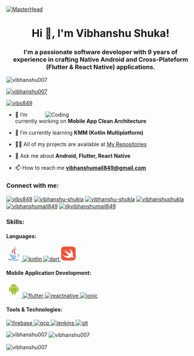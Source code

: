 [![MasterHead](https://1.bp.blogspot.com/-7A4WynwLsMw/XbBpCXG8fHI/AAAAAAAAMt4/uOa1bpLskYgrwGbllhSu2SDj_Mig8SXJQCLcBGAsYHQ/s1600/2000_600px.gif)](https://rishavchanda.io)
<h1 align="center">Hi 👋, I'm Vibhanshu Shuka!</h1>
<h3 align="center">I'm a passionate software developer with 9 years of experience in crafting Native Android and
    Cross-Plateform (Flutter & React Native) applications.</h3>
  
<p align="left"> <img
        src="https://komarev.com/ghpvc/?username=vibhanshu007&label=Profile%20views&color=0e75b6&style=flat"
        alt="vibhanshu007" /> </p>

<p align="left"> <a href="https://github.com/ryo-ma/github-profile-trophy"><img
            src="https://github-profile-trophy.vercel.app/?username=vibhanshu007" alt="vibhanshu007" /></a> </p>

<p align="left"> <a href="https://twitter.com/vibs849" target="blank"><img
            src="https://img.shields.io/twitter/follow/vibs849?logo=twitter&style=for-the-badge" alt="vibs849" /></a>
</p>
<img align="right" alt="Coding" width="400"
    src="https://cdn.dribbble.com/users/1162077/screenshots/3848914/programmer.gif">
    
- 🔭 I’m currently working on **Mobile App Clean Architecture**

- 🌱 I’m currently learning **KMM (Kotlin Multiplatform)**

- 👨‍💻 All of my projects are available at <a href="https://github.com/vibhanshu007?tab=repositories">My Repositories</a>

- 💬 Ask me about **Android, Flutter, React Native**

- 📫 How to reach me **vibhanshumail849@gmail.com**

<h3 align="left">Connect with me:</h3>
<p align="left">
    <a href="https://twitter.com/vibs849" target="blank"><img align="center"
            src="https://raw.githubusercontent.com/rahuldkjain/github-profile-readme-generator/master/src/images/icons/Social/twitter.svg"
            alt="vibs849" height="30" width="40" /></a>
    <a href="https://linkedin.com/in/vibhanshu-shukla" target="blank"><img align="center"
            src="https://raw.githubusercontent.com/rahuldkjain/github-profile-readme-generator/master/src/images/icons/Social/linked-in-alt.svg"
            alt="vibhanshu-shukla" height="30" width="40" /></a>
    <a href="https://stackoverflow.com/users/vibhanshu-shukla" target="blank"><img align="center"
            src="https://raw.githubusercontent.com/rahuldkjain/github-profile-readme-generator/master/src/images/icons/Social/stack-overflow.svg"
            alt="vibhanshu-shukla" height="30" width="40" /></a>
    <a href="https://www.hackerrank.com/vibhanshushukla" target="blank"><img align="center"
            src="https://raw.githubusercontent.com/rahuldkjain/github-profile-readme-generator/master/src/images/icons/Social/hackerrank.svg"
            alt="vibhanshushukla" height="30" width="40" /></a>
    <a href="https://www.leetcode.com/vibhanshumail849" target="blank"><img align="center"
            src="https://raw.githubusercontent.com/rahuldkjain/github-profile-readme-generator/master/src/images/icons/Social/leet-code.svg"
            alt="vibhanshumail849" height="30" width="40" /></a>
    <a href="https://www.hackerearth.com/@vibhanshumail849" target="blank"><img align="center"
            src="https://raw.githubusercontent.com/rahuldkjain/github-profile-readme-generator/master/src/images/icons/Social/hackerearth.svg"
            alt="@vibhanshumail849" height="30" width="40" /></a>
</p>
<h3 align="left">Skills:</h3>
<h4 align="left">Languages:</h4>
<p align="left">
    <a href="https://www.java.com" target="_blank" rel="noreferrer"> <img
            src="https://raw.githubusercontent.com/devicons/devicon/master/icons/java/java-original.svg" alt="java"
            width="40" height="40" /> </a>
    <a href="https://kotlinlang.org" target="_blank" rel="noreferrer"> <img
            src="https://www.vectorlogo.zone/logos/kotlinlang/kotlinlang-icon.svg" alt="kotlin" width="40"
            height="40" /> </a>
    <a href="https://dart.dev" target="_blank" rel="noreferrer"> <img
            src="https://www.vectorlogo.zone/logos/dartlang/dartlang-icon.svg" alt="dart" width="40" height="40" /> </a>
    <a href="https://developer.apple.com/swift/" target="_blank" rel="noreferrer"> <img
            src="https://raw.githubusercontent.com/devicons/devicon/master/icons/swift/swift-original.svg" alt="swift"
            width="40" height="40" /> </a>
</p>
<h4 align="left">Mobile Application Development:</h4>
<p align="left">
    <a href="https://developer.android.com" target="_blank" rel="noreferrer"> <img
            src="https://raw.githubusercontent.com/devicons/devicon/master/icons/android/android-original-wordmark.svg"
            alt="android" width="40" height="40" /> </a>
    <a href="https://flutter.dev" target="_blank" rel="noreferrer"> <img
            src="https://www.vectorlogo.zone/logos/flutterio/flutterio-icon.svg" alt="flutter" width="40" height="40" />
    </a>
    <a href="https://reactnative.dev/" target="_blank" rel="noreferrer"> <img
            src="https://reactnative.dev/img/header_logo.svg" alt="reactnative" width="40" height="40" />
    </a>
    <a href="https://ionicframework.com" target="_blank" rel="noreferrer"> <img
            src="https://upload.wikimedia.org/wikipedia/commons/d/d1/Ionic_Logo.svg" alt="ionic" width="40"
            height="40" /> </a>
</p>
<h4 align="left">Tools & Technologies: </h4>
<p align="left">
    <a href="https://firebase.google.com/" target="_blank" rel="noreferrer"> <img
            src="https://www.vectorlogo.zone/logos/firebase/firebase-icon.svg" alt="firebase" width="40" height="40" />
    </a>
    <a href="https://cloud.google.com" target="_blank" rel="noreferrer"> <img
            src="https://www.vectorlogo.zone/logos/google_cloud/google_cloud-icon.svg" alt="gcp" width="40"
            height="40" /> </a>
    <a href="https://www.jenkins.io" target="_blank" rel="noreferrer"> <img
            src="https://www.vectorlogo.zone/logos/jenkins/jenkins-icon.svg" alt="jenkins" width="40" height="40" />
    </a>
    <a href="https://git-scm.com/" target="_blank" rel="noreferrer"> <img src="https://www.vectorlogo.zone/logos/git-scm/git-scm-icon.svg" alt="git" width="40" height="40"/> </a>
</p>

<p><img align="left"
        src="https://github-readme-stats.vercel.app/api/top-langs?username=vibhanshu007&show_icons=true&locale=en&layout=compact"
        alt="vibhanshu007" /></p>

<p>&nbsp;<img align="center"
        src="https://github-readme-stats.vercel.app/api?username=vibhanshu007&show_icons=true&locale=en"
        alt="vibhanshu007" /></p>

<p><img align="center" src="https://github-readme-streak-stats.herokuapp.com/?user=vibhanshu007&" alt="vibhanshu007" />
</p>
